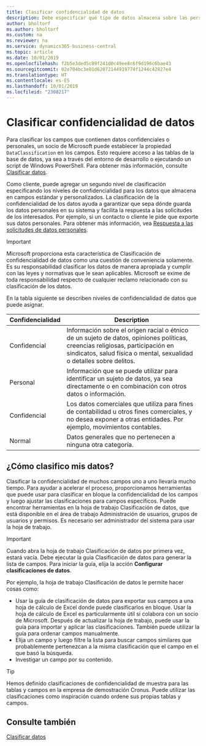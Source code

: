 ```yaml
---
title: Clasificar confidencialidad de datos
description: Debe especificar qué tipo de datos almacena sobre las personas para que pueda responder a las solicitudes de los asuntos de datos.
author: bholtorf
ms.author: bholtorf
ms.custom: na
ms.reviewer: na
ms.service: dynamics365-business-central
ms.topic: article
ms.date: 10/01/2019
ms.openlocfilehash: f2b5e3ded5c89f241d0c49ee8c6f9d196c6bae43
ms.sourcegitcommit: 02e704bc3e01d62072144919774f1244c42827e4
ms.translationtype: HT
ms.contentlocale: es-ES
ms.lasthandoff: 10/01/2019
ms.locfileid: "2308217"
---
```

# <a name="classifying-data-sensitivity"></a>Clasificar confidencialidad de datos
Para clasificar los campos que contienen datos confidenciales o personales, un socio de Microsoft puede establecer la propiedad ```DataClassification``` en los campos. Esto requiere acceso a las tablas de la base de datos, ya sea a través del entorno de desarrollo o ejecutando un script de Windows PowerShell. Para obtener más información, consulte [Clasificar datos](https://docs.microsoft.com/en-us/dynamics-nav/classifying-data).  

Como cliente, puede agregar un segundo nivel de clasificación especificando los niveles de confidencialidad para los datos que almacena en campos estándar y personalizados. La clasificación de la confidencialidad de los datos ayuda a garantizar que sepa dónde guarda los datos personales en su sistema y facilita la respuesta a las solicitudes de los interesados. Por ejemplo, si un contacto o cliente le pide que exporte sus datos personales. Para obtener más información, vea [Respuesta a las solicitudes de datos personales](admin-responding-to-requests-about-personal-data.md).

> [!Important]
> Microsoft proporciona esta característica de Clasificación de confidencialidad de datos como una cuestión de conveniencia solamente. Es su responsabilidad clasificar los datos de manera apropiada y cumplir con las leyes y normativas que le sean aplicables. Microsoft se exime de toda responsabilidad respecto de cualquier reclamo relacionado con su clasificación de los datos.  

En la tabla siguiente se describen niveles de confidencialidad de datos que puede asignar.

|Confidencialidad|Description|
|----|----|
|Confidencial | Información sobre el origen racial o étnico de un sujeto de datos, opiniones políticas, creencias religiosas, participación en sindicatos, salud física o mental, sexualidad o detalles sobre delitos. |
|Personal | Información que se puede utilizar para identificar un sujeto de datos, ya sea directamente o en combinación con otros datos o información.|
|Confidencial | Los datos comerciales que utiliza para fines de contabilidad u otros fines comerciales, y no desea exponer a otras entidades. Por ejemplo, movimientos contables.|
|Normal | Datos generales que no pertenecen a ninguna otra categoría.|

## <a name="how-do-i-classify-my-data"></a>¿Cómo clasifico mis datos?
Clasificar la confidencialidad de muchos campos uno a uno llevaría mucho tiempo. Para ayudar a acelerar el proceso, proporcionamos herramientas que puede usar para clasificar en bloque la confidencialidad de los campos y luego ajustar las clasificaciones para campos específicos. Puede encontrar herramientas en la hoja de trabajo Clasificación de datos, que está disponible en el área de trabajo Administración de usuarios, grupos de usuarios y permisos. Es necesario ser administrador del sistema para usar la hoja de trabajo.

> [!Important]
> Cuando abra la hoja de trabajo Clasificación de datos por primera vez, estará vacía. Debe ejecutar la guía Clasificación de datos para generar la lista de campos. Para iniciar la guía, elija la acción **Configurar clasificaciones de datos**.

Por ejemplo, la hoja de trabajo Clasificación de datos le permite hacer cosas como:  

* Usar la guía de clasificación de datos para exportar sus campos a una hoja de cálculo de Excel donde puede clasificarlos en bloque. Usar la hoja de cálculo de Excel es particularmente útil si colabora con un socio de Microsoft. Después de actualizar la hoja de trabajo, puede usar la guía para importar y aplicar las clasificaciones. También puede utilizar la guía para ordenar campos manualmente.  
* Elija un campo y luego filtre la lista para buscar campos similares que probablemente pertenezcan a la misma clasificación que el campo en el que basó la búsqueda.  
* Investigar un campo por su contenido.  

> [!Tip]
> Hemos definido clasificaciones de confidencialidad de muestra para las tablas y campos en la empresa de demostración Cronus. Puede utilizar las clasificaciones como inspiración cuando ordene sus propias tablas y campos.

## <a name="see-also"></a>Consulte también
[Clasificar datos](https://docs.microsoft.com/en-us/dynamics-nav/classifying-data)  
